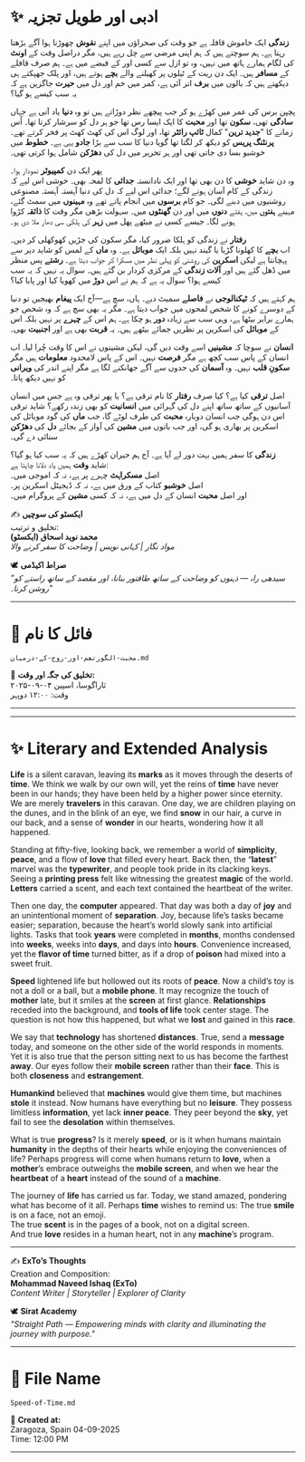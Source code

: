 
# ✨ ادبی اور طویل تجزیہ

**زندگی** ایک خاموش قافلہ ہے جو وقت کی صحراؤں میں اپنے **نقوش** چھوڑتا ہوا آگے بڑھتا رہتا ہے۔ ہم سوچتے ہیں کہ ہم اپنی مرضی سے چل رہے ہیں، مگر دراصل وقت کے **اونٹ** کی لگام ہمارے ہاتھ میں نہیں، وہ تو ازل سے کسی اور کے قبضے میں ہے۔ ہم صرف قافلے کے **مسافر** ہیں۔ ایک دن ریت کے ٹیلوں پر کھیلنے والے **بچے** ہوتے ہیں، اور پلک جھپکتے ہی دیکھتے ہیں کہ بالوں میں **برف** اتر آئی ہے، کمر میں خم اور دل میں **حیرت** جاگزین ہے کہ یہ سب کیسے ہو گیا؟

پچپن برس کی عمر میں کھڑے ہو کر جب پیچھے نظر دوڑاتے ہیں تو وہ **دنیا** یاد آتی ہے جہاں **سادگی** تھی، **سکون** تھا اور **محبت** کا ایک ایسا رس تھا جو ہر دل کو سرشار کرتا تھا۔ اُس زمانے کا "**جدید ترین**" کمال **ٹائپ رائٹر** تھا، اور لوگ اس کی کھٹ کھٹ پر فخر کرتے تھے۔ **پرنٹنگ پریس** کو دیکھ کر لگتا تھا گویا دنیا کا سب سے بڑا **جادو** یہی ہے۔ **خطوط** میں خوشبو بسا دی جاتی تھی اور ہر تحریر میں دل کی **دھڑکن** شامل ہوا کرتی تھی۔

پھر ایک دن **کمپیوٹر** نمودار ہوا۔  
وہ دن شاید **خوشی** کا دن بھی تھا اور ایک نادانستہ **جدائی** کا لمحہ بھی۔ خوشی اس لیے کہ زندگی کے کام آسان ہونے لگے؛ جدائی اس لیے کہ دل کی دنیا آہستہ آہستہ مصنوعی روشنیوں میں دبنے لگی۔ جو کام **برسوں** میں انجام پاتے تھے وہ **مہینوں** میں سمٹ گئے، مہینے **ہفتوں** میں، ہفتے **دنوں** میں اور دن **گھنٹوں** میں۔ سہولت بڑھی مگر وقت کا **ذائقہ** کڑوا ہونے لگا۔ جیسے کسی نے میٹھے پھل میں **زہر** کی ہلکی سی دھار ملا دی ہو۔

**رفتار** نے زندگی کو ہلکا ضرور کیا، مگر سکون کی جڑیں کھوکھلی کر دیں۔  
اب **بچے** کا کھلونا گڑیا یا گیند نہیں بلکہ ایک **موبائل** ہے۔ وہ **ماں** کے لمس کو شاید دیر سے پہچانتا ہے لیکن **اسکرین** کی روشنی کو پہلی نظر میں مسکرا کر جواب دیتا ہے۔ **رشتے** پس منظر میں ڈھل گئے ہیں اور **آلات زندگی** کے مرکزی کردار بن گئے ہیں۔ سوال یہ نہیں کہ یہ سب کیسے ہوا؟ سوال یہ ہے کہ ہم نے اس **دوڑ** میں کھویا کیا اور پایا کیا؟

ہم کہتے ہیں کہ **ٹیکنالوجی** نے **فاصلے** سمیٹ دیے۔ ہاں، سچ ہے—آج ایک **پیغام** بھیجیں تو دنیا کے دوسرے کونے کا شخص لمحوں میں جواب دیتا ہے۔ مگر یہ بھی سچ ہے کہ وہ شخص جو ہمارے برابر بیٹھا ہے، وہی سب سے زیادہ **دور** ہو چکا ہے۔ ہم اس کے **چہرے** پر نہیں بلکہ اس کے **موبائل** کی اسکرین پر نظریں جمائے بیٹھے ہیں۔ یہ **قربت** بھی ہے اور **اجنبیت** بھی۔

**انسان** نے سوچا کہ **مشینیں** اسے وقت دیں گی، لیکن مشینوں نے اس کا وقت چُرا لیا۔ اب انسان کے پاس سب کچھ ہے مگر **فرصت** نہیں۔ اس کے پاس لامحدود **معلومات** ہیں مگر **سکونِ قلب** نہیں۔ وہ **آسمان** کی حدوں سے آگے جھانکنے لگا ہے مگر اپنے اندر کی **ویرانی** کو نہیں دیکھ پاتا۔

اصل **ترقی** کیا ہے؟ کیا صرف **رفتار** کا نام ترقی ہے؟ یا پھر ترقی وہ ہے جس میں انسان آسانیوں کے ساتھ ساتھ اپنے دل کی گہرائی میں **انسانیت** کو بھی زندہ رکھے؟ شاید ترقی اس دن ہوگی جب انسان دوبارہ **محبت** کی طرف لوٹے گا، جب **ماں** کی گود موبائل کی اسکرین پر بھاری ہو گی، اور جب باتوں میں **مشین** کی آواز کے بجائے **دل** کی **دھڑکن** سنائی دے گی۔

**زندگی** کا سفر ہمیں بہت دور لے آیا ہے۔ آج ہم حیران کھڑے ہیں کہ یہ سب کیا ہو گیا؟  
شاید **وقت** ہمیں یاد دلانا چاہتا ہے:  
اصل **مسکراہٹ** چہرے پر ہے، نہ کہ اموجی میں۔  
اصل **خوشبو** کتاب کے ورق میں ہے، نہ کہ ڈیجیٹل اسکرین پر۔  
اور اصل **محبت** انسان کے دل میں ہے، نہ کہ کسی **مشین** کے پروگرام میں۔



✍️ **ایکسٹو کی سوچیں**  
تخلیق و ترتیب:  
**محمد نوید اسحاق (ایکسٹو)**  
*مواد نگار | کہانی نویس | وضاحت کا سفر کرنے والا*  

🕊️ **صراط اکیڈمی**  
*"سیدھی راہ — ذہنوں کو وضاحت کے ساتھ طاقتور بنانا، اور مقصد کے ساتھ راستے کو روشن کرنا۔"*  

---  

# 📂 فائل کا نام  
`محبت-الگورتھم-اور-روح-کے-درمیان.md`  

📅 **تخلیق کی جگہ اور وقت:**  
ثاراگوسا، اسپین  ۰۴-۰۹-۲۰۲۵  
وقت: ۱۲:۰۰ دوپہر  

---
---

# ✨ Literary and Extended Analysis

**Life** is a silent caravan, leaving its **marks** as it moves through the deserts of **time**. We think we walk by our own will, yet the reins of **time** have never been in our hands; they have been held by a higher power since eternity. We are merely **travelers** in this caravan. One day, we are children playing on the dunes, and in the blink of an eye, we find **snow** in our hair, a curve in our back, and a sense of **wonder** in our hearts, wondering how it all happened.

Standing at fifty-five, looking back, we remember a world of **simplicity**, **peace**, and a flow of **love** that filled every heart. Back then, the “**latest**” marvel was the **typewriter**, and people took pride in its clacking keys. Seeing a **printing press** felt like witnessing the greatest **magic** of the world. **Letters** carried a scent, and each text contained the heartbeat of the writer.

Then one day, the **computer** appeared. That day was both a day of **joy** and an unintentional moment of **separation**. Joy, because life’s tasks became easier; separation, because the heart’s world slowly sank into artificial lights. Tasks that took **years** were completed in **months**, months condensed into **weeks**, weeks into **days**, and days into **hours**. Convenience increased, yet the **flavor of time** turned bitter, as if a drop of **poison** had mixed into a sweet fruit.

**Speed** lightened life but hollowed out its roots of **peace**. Now a child’s toy is not a doll or a ball, but a **mobile phone**. It may recognize the touch of **mother** late, but it smiles at the **screen** at first glance. **Relationships** receded into the background, and **tools of life** took center stage. The question is not how this happened, but what we **lost** and gained in this **race**.

We say that **technology** has shortened **distances**. True, send a **message** today, and someone on the other side of the world responds in moments. Yet it is also true that the person sitting next to us has become the farthest **away**. Our eyes follow their **mobile screen** rather than their **face**. This is both **closeness** and **estrangement**.

**Humankind** believed that **machines** would give them time, but machines **stole** it instead. Now humans have everything but no **leisure**. They possess limitless **information**, yet lack **inner peace**. They peer beyond the **sky**, yet fail to see the **desolation** within themselves.

What is true **progress**? Is it merely **speed**, or is it when humans maintain **humanity** in the depths of their hearts while enjoying the conveniences of life? Perhaps progress will come when humans return to **love**, when a **mother**’s embrace outweighs the **mobile screen**, and when we hear the **heartbeat** of a **heart** instead of the sound of a **machine**.

The journey of **life** has carried us far. Today, we stand amazed, pondering what has become of it all. Perhaps **time** wishes to remind us: 
The true **smile** is on a face, not an emoji.  
The true **scent** is in the pages of a book, not on a digital screen.  
And true **love** resides in a human heart, not in any **machine**’s program.

---

✍️ **ExTo’s Thoughts**  
Creation and Composition:  
**Mohammad Naveed Ishaq (ExTo)**  
*Content Writer | Storyteller | Explorer of Clarity*  

🕊️ **Sirat Academy**  
*"Straight Path — Empowering minds with clarity and illuminating the journey with purpose."*

---

# 📂 File Name  
`Speed-of-Time.md`  

📅 **Created at:**  
Zaragoza, Spain  04-09-2025  
Time: 12:00 PM

---



